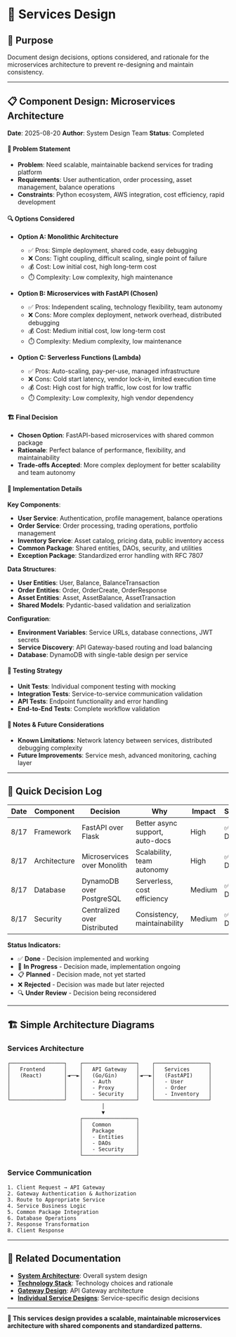 # 🐍 Services Design

## 🎯 **Purpose**
Document design decisions, options considered, and rationale for the microservices architecture to prevent re-designing and maintain consistency.

---

## 📋 **Component Design: Microservices Architecture**
**Date**: 2025-08-20
**Author**: System Design Team
**Status**: Completed

#### **🎯 Problem Statement**
- **Problem**: Need scalable, maintainable backend services for trading platform
- **Requirements**: User authentication, order processing, asset management, balance operations
- **Constraints**: Python ecosystem, AWS integration, cost efficiency, rapid development

#### **🔍 Options Considered**

- **Option A: Monolithic Architecture**
  - ✅ Pros: Simple deployment, shared code, easy debugging
  - ❌ Cons: Tight coupling, difficult scaling, single point of failure
  - 💰 Cost: Low initial cost, high long-term cost
  - ⏱️ Complexity: Low complexity, high maintenance

- **Option B: Microservices with FastAPI (Chosen)**
  - ✅ Pros: Independent scaling, technology flexibility, team autonomy
  - ❌ Cons: More complex deployment, network overhead, distributed debugging
  - 💰 Cost: Medium initial cost, low long-term cost
  - ⏱️ Complexity: Medium complexity, low maintenance

- **Option C: Serverless Functions (Lambda)**
  - ✅ Pros: Auto-scaling, pay-per-use, managed infrastructure
  - ❌ Cons: Cold start latency, vendor lock-in, limited execution time
  - 💰 Cost: High cost for high traffic, low cost for low traffic
  - ⏱️ Complexity: Low complexity, high vendor dependency

#### **🏗️ Final Decision**
- **Chosen Option**: FastAPI-based microservices with shared common package
- **Rationale**: Perfect balance of performance, flexibility, and maintainability
- **Trade-offs Accepted**: More complex deployment for better scalability and team autonomy

#### **🔧 Implementation Details**

**Key Components**:
- **User Service**: Authentication, profile management, balance operations
- **Order Service**: Order processing, trading operations, portfolio management
- **Inventory Service**: Asset catalog, pricing data, public inventory access
- **Common Package**: Shared entities, DAOs, security, and utilities
- **Exception Package**: Standardized error handling with RFC 7807

**Data Structures**:
- **User Entities**: User, Balance, BalanceTransaction
- **Order Entities**: Order, OrderCreate, OrderResponse
- **Asset Entities**: Asset, AssetBalance, AssetTransaction
- **Shared Models**: Pydantic-based validation and serialization

**Configuration**:
- **Environment Variables**: Service URLs, database connections, JWT secrets
- **Service Discovery**: API Gateway-based routing and load balancing
- **Database**: DynamoDB with single-table design per service

#### **🧪 Testing Strategy**
- **Unit Tests**: Individual component testing with mocking
- **Integration Tests**: Service-to-service communication validation
- **API Tests**: Endpoint functionality and error handling
- **End-to-End Tests**: Complete workflow validation

#### **📝 Notes & Future Considerations**
- **Known Limitations**: Network latency between services, distributed debugging complexity
- **Future Improvements**: Service mesh, advanced monitoring, caching layer

---

## 📝 **Quick Decision Log**

| Date | Component | Decision | Why | Impact | Status |
|------|-----------|----------|-----|---------|---------|
| 8/17 | Framework | FastAPI over Flask | Better async support, auto-docs | High | ✅ Done |
| 8/17 | Architecture | Microservices over Monolith | Scalability, team autonomy | High | ✅ Done |
| 8/17 | Database | DynamoDB over PostgreSQL | Serverless, cost efficiency | Medium | ✅ Done |
| 8/17 | Security | Centralized over Distributed | Consistency, maintainability | Medium | ✅ Done |

**Status Indicators:**
- ✅ **Done** - Decision implemented and working
- 🔄 **In Progress** - Decision made, implementation ongoing
- 📋 **Planned** - Decision made, not yet started
- ❌ **Rejected** - Decision was made but later rejected
- 🔍 **Under Review** - Decision being reconsidered

---

## 🏗️ **Simple Architecture Diagrams**

### **Services Architecture**
```
┌─────────────────┐    ┌─────────────────┐    ┌─────────────────┐
│   Frontend      │    │   API Gateway   │    │   Services      │
│   (React)       │◄──►│   (Go/Gin)      │◄──►│   (FastAPI)     │
│                 │    │   - Auth        │    │   - User        │
│                 │    │   - Proxy       │    │   - Order       │
│                 │    │   - Security    │    │   - Inventory   │
└─────────────────┘    └─────────────────┘    └─────────────────┘
                              │
                              ▼
                       ┌─────────────────┐
                       │   Common        │
                       │   Package       │
                       │   - Entities    │
                       │   - DAOs        │
                       │   - Security    │
                       └─────────────────┘
```

### **Service Communication**
```
1. Client Request → API Gateway
2. Gateway Authentication & Authorization
3. Route to Appropriate Service
4. Service Business Logic
5. Common Package Integration
6. Database Operations
7. Response Transformation
8. Client Response
```

---

## 🔗 **Related Documentation**

- **[System Architecture](./system-architecture.md)**: Overall system design
- **[Technology Stack](./technology-stack.md)**: Technology choices and rationale
- **[Gateway Design](./gateway-design.md)**: API Gateway architecture
- **[Individual Service Designs](./user-service-design.md)**: Service-specific design decisions

---

**🎯 This services design provides a scalable, maintainable microservices architecture with shared components and standardized patterns.**
